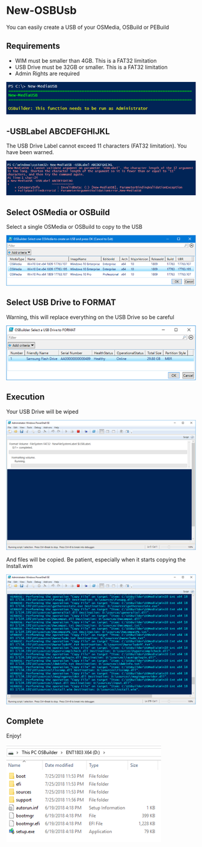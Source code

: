 # New-OSBUsb

You can easily create a USB of your OSMedia, OSBuild or PEBuild

## Requirements

* WIM must be smaller than 4GB.  This is a FAT32 limitation
* USB Drive must be 32GB or smaller.  This is a FAT32 limitation
* Admin Rights are required

![](../../../../.gitbook/assets/2018-10-23_23-53-27.png)

## -USBLabel ABCDEFGHIJKL

The USB Drive Label cannot exceed 11 characters \(FAT32 limitation\). You have been warned.

![](../../../../.gitbook/assets/2018-10-23_23-50-20.png)

## Select OSMedia or OSBuild

Select a single OSMedia or OSBuild to copy to the USB

![](../../../../.gitbook/assets/2018-12-30_22-33-10.png)

## Select USB Drive to FORMAT

Warning, this will replace everything on the USB Drive so be careful

![](../../../../.gitbook/assets/2018-07-25_23-50-07.png)

## Execution

Your USB Drive will be wiped

![](../../../../.gitbook/assets/2018-07-25_23-53-16.png)

And files will be copied. Be patient, especially when it starts copying the Install.wim

![](../../../../.gitbook/assets/2018-07-25_23-54-21.png)

## Complete

Enjoy!

![](../../../../.gitbook/assets/2018-07-25_23-57-34.png)

